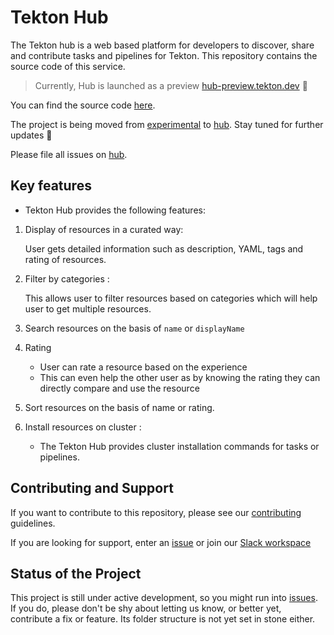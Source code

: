 # Tekton Hub

The Tekton hub is a web based platform for developers to discover,
share and contribute tasks and pipelines for Tekton. This repository
contains the source code of this service.


> Currently, Hub is launched as a preview [hub-preview.tekton.dev](https://hub-preview.tekton.dev) :mega:

You can find the source code [here](https://github.com/tektoncd/experimental/tree/master/hub).


The project is being moved from [experimental](https://github.com/tektoncd/experimental/tree/master/hub) to [hub](https://github.com/tektoncd/hub). Stay tuned for further updates :bow:

Please file all issues on [hub](https://github.com/tektoncd/hub/issues/new/choose).




## Key features


* Tekton Hub provides the following features:



1. Display of resources in a curated way:

     User gets detailed information such as description, YAML, tags and rating of resources.


  2. Filter by  categories :

     This allows user to filter resources based on categories which will help user to get multiple resources.

  3. Search resources on the basis of `name` or `displayName`

  4. Rating

     - User can rate a resource based on the experience
     - This can even help the other user as by knowing the rating they can directly compare and use the resource

  5. Sort resources on the basis of name or rating.

  6. Install resources on cluster :
     - The Tekton Hub provides cluster installation commands for tasks or pipelines.

## Contributing and Support

If you want to contribute to this repository, please see our [contributing](./CONTRIBUTING.md) guidelines.

If you are looking for support, enter an [issue](https://github.com/tektoncd/hub/issues/new) or join our [Slack workspace](https://github.com/tektoncd/community/blob/master/contact.md#slack)

## Status of the Project

This project is still under active development, so you might run into
[issues](https://github.com/tektoncd/hub/issues). If you do,
please don't be shy about letting us know, or better yet, contribute a
fix or feature. Its folder structure is not yet set in stone either.
